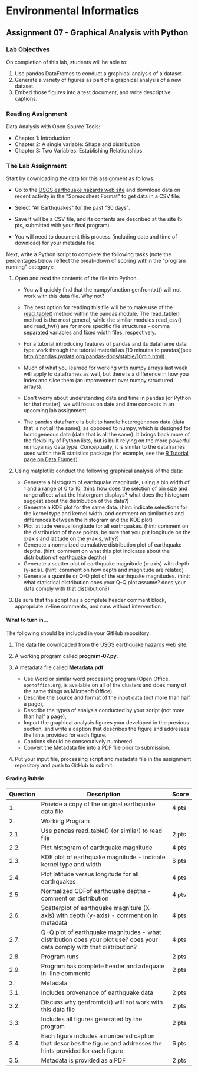# Environmental Informatics

## Assignment 07 - Graphical Analysis with Python

### Lab Objectives

On completion of this lab, students will be able to:

1. Use pandas DataFrames to conduct a graphical analysis of a dataset.
2. Generate a variety of figures as part of a graphical analysis of a new dataset.
3. Embed those figures into a test document, and write descriptive captions.

### Reading Assignment

Data Analysis with Open Source Tools:

- Chapter 1: Introduction
- Chapter 2: A single variable: Shape and distribution
- Chapter 3: Two Variables: Establishing Relationships

### The Lab Assignment

Start by downloading the data for this assignment as follows:

- Go to the [USGS earthquake hazards web site](http://earthquake.usgs.gov/earthquakes/feed/) and download data on recent activity in the "Spreadsheet Format" to get data in a CSV file. 

- Select "All Earthquakes" for the past "30 days". 

- Save It will be a CSV file, and its contents are described at the site (5 pts, submitted with your final program). 

- You will need to document this process (including date and time of download) for your metadata file.

Next, write a Python script to complete the following tasks (note the percentages below reflect the break-down of scoring within the "program running" category):

1. Open and read the contents of the file into Python.

   - You will quickly find that the numpyfunction genfromtxt() will not work with this data file.  Why not?

   - The best option for reading this file will be to make use of the [read_table()](https://pandas.pydata.org/pandas-docs/stable/reference/api/pandas.read_table.html) method within the pandas module.  The read_table() method is the most general, while the similar modules read_csv() and read_fwf() are for more specific file structures - comma separated variables and fixed width files, respectively.

   - For a tutorial introducing features of pandas and its dataframe data type work through the tutorial material as [10 minutes to pandas](see http://pandas.pydata.org/pandas-docs/stable/10min.html).

   - Much of what you learned for working with numpy arrays last week will apply to dataframes as well, but there is a difference in how you index and slice them (an improvement over numpy structured arrays).

   - Don't worry about understanding date and time in pandas (or Python for that matter), we will focus on date and time concepts in an upcoming lab assignment.

   - The pandas dataframe is built to handle heterogeneous data (data that is not all the same), as opposed to numpy, which is designed for homogeneous data (data that is all the same).  It brings back more of the flexibility of Python lists, but is built relying on the more powerful numpyarray data type.  Conceptually, it is similar to the dataframes used within the R statistics package (for example, see the [R Tutorial page on Data Frames](http://www.r-tutor.com/r-introduction/data-frame)).

3. Using matplotlib conduct the following graphical analysis of the data:
   - Generate a histogram of earthquake magnitude, using a bin width of 1 and a range of 0 to 10. (hint: how does the selction of bin size and range affect what the historgram displays?  what does the histogram suggest about the distribution of the data?)
   - Generate a KDE plot for the same data. (hint: indicate selections for the kernel type and kernel width, and comment on similarities and differences between the histogram and the KDE plot)
   - Plot latitude versus longitude for all earthquakes.  (hint: comment on the distribution of those points.  be sure that you put longitude on the x-axis and latitude on the y-axis, why?)
   - Generate a normalized cumulative distribution plot of earthquake depths. (hint: comment on what this plot indicates about the distribution of earthquake depths)
   - Generate a scatter plot of earthquake magnitude (x-axis) with depth (y-axis). (hint: comment on how depth and magnitude are related)
   - Generate a quantile or Q-Q plot of the earthquake magnitudes.  (hint: what statistical distribution does your Q-Q plot assume? does your data comply with that distribution?)

4. Be sure that the script has a complete header comment block, appropriate in-line comments, and runs without intervention.

#### What to turn in...

The following should be included in your GitHub repository:

1. The data file downloaded from the [USGS earthquake hazards web site](http://earthquake.usgs.gov/earthquakes/feed/).

2. A working program called **program-07.py**.

5. A metadata file called **Metadata.pdf**:
   - Use Word or similar word processing program (Open Office, `openoffice.org`, is available on all of the clusters and does many of the same things as Microsoft Office).
   - Describe the source and format of the input data (not more than half a page),
   - Describe the types of analysis conducted by your script (not more than half a page),
   - Import the graphical analysis figures your developed in the previous section, and write a caption that describes the figure and addresses the hints provided for each figure.
   - Captions should be consecutively numbered.
   - Convert the Metadata file into a PDF file prior to submission.

7. Put your input file, processing script and metadata file in the assignment repository and push to GitHub to submit.

#### Grading Rubric

| Question | Description | Score |
| -------- | ----------- | ----- |
| 1. | Provide a copy of the original earthquake data file | 4 pts |
| 2. | Working Program ||
| 2.1. | Use pandas read_table() (or similar) to read file | 2 pts |
| 2.2. | Plot histogram of earthquake magnitude | 4 pts |
| 2.3. | KDE plot of earthquake magnitude - indicate kernel type and width | 6 pts |
| 2.4. | Plot latitude versus longitude for all earthquakes | 4 pts |
| 2.5. | Normalized CDFof earthquake depths - comment on distribution | 4 pts |
| 2.6. | Scatterplot of earthquake magniture (X-axis) with depth (y-axis) - comment on in metadata | 4 pts |
| 2.7. | Q-Q plot of earthquake magnitudes - what distribution does your plot use? does your data comply with that distribution? | 4 pts |
| 2.8. | Program runs | 2 pts |
| 2.9. | Program has complete header and adequate in-line comments | 2 pts |
| 3. | Metadata | |
| 3.1. | Includes provenance of earthquake data | 2 pts |
| 3.2. | Discuss why genfromtxt() will not work with this data file | 2 pts |
| 3.3. | Includes all figures generated by the program | 2 pts |
| 3.4. | Each figure includes a numbered caption that describes the figure and addresses the hints provided for each figure | 6 pts |
| 3.5. | Metadata is provided as a PDF | 2 pts |
